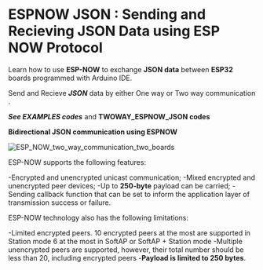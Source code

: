 # ESPNOW JSON : Sending and Recieving JSON Data using ESP NOW Protocol 
Learn how to use **ESP-NOW** to exchange **JSON data** between **ESP32** boards programmed with Arduino IDE.

   Send and Recieve _**JSON**_ data by either One way or Two way communication .
   
   _**See EXAMPLES codes**_ and **TWOWAY_ESPNOW_JSON codes**




**Bidirectional JSON communication using ESPNOW**

![ESP_NOW_two_way_communication_two_boards](https://user-images.githubusercontent.com/86542830/155992746-9b694dc1-44b1-4276-b457-b2158428e47d.jpg)



ESP-NOW supports the following features:

   -Encrypted and unencrypted unicast communication;
   -Mixed encrypted and unencrypted peer devices;
   -Up to **250-byte** payload can be carried;
   -Sending callback function that can be set to inform the application layer of transmission success or failure.
  
ESP-NOW technology also has the following limitations:

   -Limited encrypted peers. 10 encrypted peers at the most are supported in Station mode
    6 at the most in SoftAP or SoftAP + Station mode
   -Multiple unencrypted peers are supported, however, their total number should be less than 20,
    including encrypted peers
   -**Payload is limited to 250 bytes**.
